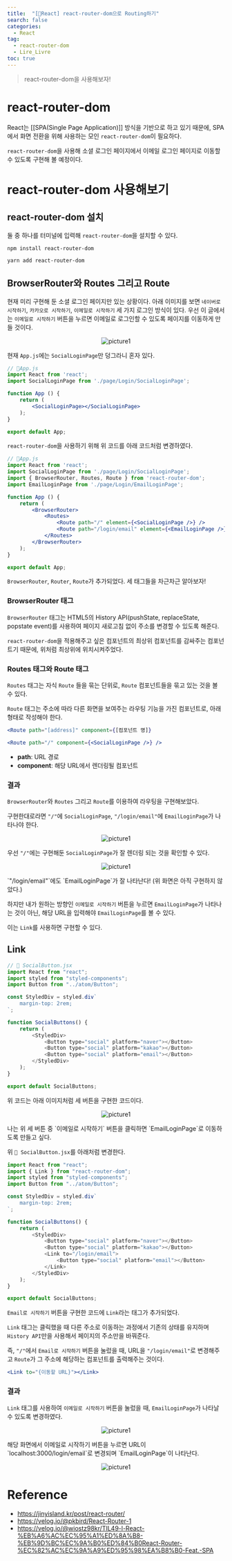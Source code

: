 ```yaml
---
title:  "[🌟React] react-router-dom으로 Routing하기"
search: false
categories: 
  - React
tag:
  - react-router-dom
  - Lire_Livre
toc: true
---
```


> react-router-dom을 사용해보자!

# react-router-dom

React는 [[SPA(Single Page Application)]] 방식을 기반으로 하고 있기 때문에, SPA에서 화면 전환을 위해 사용하는 모인 `react-router-dom`이 필요하다.

`react-router-dom`을 사용해 소셜 로그인 페이지에서 이메일 로그인 페이지로 이동할 수 있도록 구현해 볼 예정이다.
# react-router-dom 사용해보기
## react-router-dom 설치
둘 중 하나를 터미널에 입력해 `react-router-dom`을 설치할 수 있다.
```
npm install react-router-dom
```
```
yarn add react-router-dom
```

## BrowserRouter와 Routes 그리고 Route
현재 미리 구현해 둔 소셜 로그인 페이지만 있는 상황이다. 
아래 이미지를 보면 `네이버로 시작하기`, `카카오로 시작하기`, `이메일로 시작하기` 세 가지 로그인 방식이 있다.
우선 이 글에서는 `이메일로 시작하기` 버튼을 누르면 이메일로 로그인할 수 있도록 페이지를 이동하게 만들 것이다.

<center>

![picture1](./images/2023-10-01-react-router-dom/1.png)
</center>

현재 `App.js`에는 `SocialLoginPage`만 덩그라니 혼자 있다.
```jsx
// 📄App.js
import React from 'react';
import SocialLoginPage from './page/Login/SocialLoginPage';

function App () {
	return (
		<SocialLoginPage></SocialLoginPage>
	);
}

export default App;
```

`react-router-dom`을 사용하기 위해 위 코드를 아래 코드처럼 변경하였다.
```jsx
// 📄App.js
import React from 'react';
import SocialLoginPage from './page/Login/SocialLoginPage';
import { BrowserRouter, Routes, Route } from 'react-router-dom';
import EmailLoginPage from './page/Login/EmailLoginPage';

function App () {
	return (
		<BrowserRouter>
			<Routes>
				<Route path="/" element={<SocialLoginPage />} />
				<Route path="/login/email" element={<EmailLoginPage />} />
			</Routes>
		</BrowserRouter>
	);
}

export default App;
```
`BrowserRouter`, `Router`, `Route`가 추가되었다.
세 태그들을 차근차근 알아보자!
### BrowserRouter 태그
`BrowserRouter` 태그는 HTML5의 History API(pushState, replaceState, popstate event)를 사용하여 페이지 새로고침 없이 주소를 변경할 수 있도록 해준다.

`react-router-dom`을 적용해주고 싶은 컴포넌트의 최상위 컴포넌트를 감싸주는 컴포넌트기 때문에, 위처럼 최상위에 위치시켜주었다.

### Routes 태그와 Route 태그
`Routes` 태그는 자식 `Route` 들을 묶는 단위로, `Route` 컴포넌트들을 묶고 있는 것을 볼 수 있다.

`Route` 태그는 주소에 따라 다른 화면을 보여주는 라우팅 기능을 가진 컴포넌트로, 아래 형태로 작성해야 한다.
```jsx
<Route path="[address]" component={[컴포넌트 명]}
```
```jsx
<Route path="/" component={<SocialLoginPage />} />
```
- **path**: URL 경로
- **component**: 해당 URL에서 렌더링될 컴포넌트

### 결과
`BrowserRouter`와 `Routes` 그리고 `Route`를 이용하여 라우팅을 구현해보았다. 

구현한대로라면 `"/"`에 `SocialLoginPage`, `"/login/email"`에 `EmailLoginPage`가 나타나야 한다.

<center>

![picture1](./images/2023-10-01-react-router-dom/2.png)
</center>

우선 `"/"`에는 구현해둔 `SocialLoginPage`가 잘 렌더링 되는 것을 확인할 수 있다.

<center>

![picture1](./images/2023-10-01-react-router-dom/3.png)
</center>
`"/login/email"`에도 `EmailLoginPage`가 잘 나타난다!
(위 화면은 아직 구현하지 않았다.)

하지만 내가 원하는 방향인 `이메일로 시작하기` 버튼을 누르면 `EmailLoginPage`가 나타나는 것이 아닌, 해당 URL을 입력해야 `EmailLoginPage`를 볼 수 있다.

이는 `Link`를 사용하면 구현할 수 있다.
## Link
```jsx
// 📄 SocialButton.jsx
import React from "react";
import styled from "styled-components";
import Button from "../atom/Button";

const StyledDiv = styled.div`
    margin-top: 2rem;
`;

function SocialButtons() {
    return (
        <StyledDiv>
            <Button type="social" platform="naver"></Button>
            <Button type="social" platform="kakao"></Button>
            <Button type="social" platform="email"></Button>
        </StyledDiv>
    );
}

export default SocialButtons;
```
위 코드는 아래 이미지처럼 세 버튼을 구현한 코드이다.

<center>

![picture1](./images/2023-10-01-react-router-dom/4.png)
</center>
나는 위 세 버튼 중 `이메일로 시작하기` 버튼을 클릭하면 `EmailLoginPage`로 이동하도록 만들고 싶다. 

위  `📄 SocialButton.jsx`를 아래처럼 변경한다.

```jsx
import React from "react";
import { Link } from "react-router-dom";
import styled from "styled-components";
import Button from "../atom/Button";

const StyledDiv = styled.div`
    margin-top: 2rem;
`;

function SocialButtons() {
    return (
        <StyledDiv>
            <Button type="social" platform="naver"></Button>
            <Button type="social" platform="kakao"></Button>
            <Link to="/login/email">
                <Button type="social" platform="email"></Button>
            </Link>
        </StyledDiv>
    );
}

export default SocialButtons;
```
`Email로 시작하기` 버튼을 구현한 코드에 `Link`라는 태그가 추가되었다.

`Link` 태그는 클릭했을 때 다른 주소로 이동하는 과정에서 기존의 상태를 유지하며 `History API`만을 사용해서 페이지의 주소만을 바꿔준다.

즉, `"/"`에서 `Email로 시작하기` 버튼을 눌렀을 때, URL을 `"/login/email"`로 변경해주고 `Route`가 그 주소에 해당하는 컴포넌트를 출력해주는 것이다.
```jsx
<Link to="{이동할 URL}"></Link>
```

### 결과
`Link` 태그를 사용하여 `이메일로 시작하기` 버튼을 눌렀을 때, `EmailLoginPage`가 나타날 수 있도록 변경하였다.
<center>

![picture1](./images/2023-10-01-react-router-dom/5.png)
</center>
해당 화면에서 이메일로 시작하기 버튼을 누르면 URL이 `localhost:3000/login/email`로 변경되며 `EmailLoginPage`이 나타난다.

<center>

![picture1](./images/2023-10-01-react-router-dom/6.png)
</center>

# Reference
- https://jinyisland.kr/post/react-router/
- https://velog.io/@pkbird/React-Router-1
- https://velog.io/@wiostz98kr/TIL49-l-React-%EB%A6%AC%EC%95%A1%ED%8A%B8-%EB%9D%BC%EC%9A%B0%ED%84%B0React-Router-%EC%82%AC%EC%9A%A9%ED%95%98%EA%B8%B0-Feat.-SPA